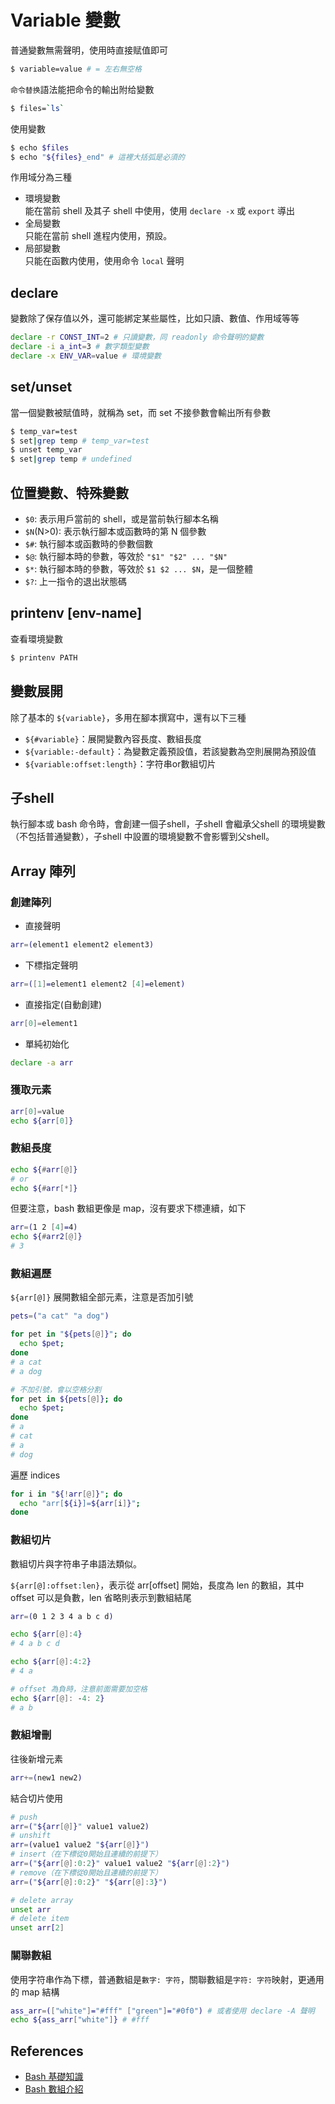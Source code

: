 # Variable 變數
普通變數無需聲明，使用時直接赋值即可
```bash
$ variable=value # = 左右無空格
```
`命令替换`語法能把命令的輸出附给變數
```bash
$ files=`ls`
```
使用變數
```bash
$ echo $files
$ echo "${files}_end" # 這裡大括弧是必須的
```
作用域分為三種
- 環境變數  
  能在當前 shell 及其子 shell 中使用，使用 `declare -x` 或 `export` 導出
- 全局變數  
  只能在當前 shell 進程内使用，預設。
- 局部變數  
  只能在函數内使用，使用命令 `local` 聲明

## declare
變數除了保存值以外，還可能綁定某些屬性，比如只讀、數值、作用域等等
```bash
declare -r CONST_INT=2 # 只讀變數，同 readonly 命令聲明的變數
declare -i a_int=3 # 數字類型變數
declare -x ENV_VAR=value # 環境變數
```

## set/unset
當一個變數被賦值時，就稱為 set，而 set 不接參數會輸出所有參數
```bash
$ temp_var=test
$ set|grep temp # temp_var=test
$ unset temp_var
$ set|grep temp # undefined
```

## 位置變數、特殊變數
- `$0`: 表示用戶當前的 shell，或是當前執行腳本名稱
- `$N`(N>0): 表示執行腳本或函數時的第 N 個參數
- `$#`: 執行腳本或函數時的參數個數
- `$@`: 執行腳本時的參數，等效於 `"$1" "$2" ... "$N"`
- `$*`: 執行腳本時的參數，等效於 `$1 $2 ... $N`，是一個整體
- `$?`: 上一指令的退出狀態碼

## printenv [env-name]
查看環境變數
```bash
$ printenv PATH
```

## 變數展開
除了基本的 `${variable}`，多用在腳本撰寫中，還有以下三種
- `${#variable}`：展開變數內容長度、數組長度
- `${variable:-default}`：為變數定義預設值，若該變數為空則展開為預設值
- `${variable:offset:length}`：字符串or數組切片

## 子shell
執行腳本或 bash 命令時，會創建一個子shell，子shell 會繼承父shell 的環境變數（不包括普通變數），子shell 中設置的環境變數不會影響到父shell。


## Array 陣列
### 創建陣列
- 直接聲明
```bash
arr=(element1 element2 element3)
```
- 下標指定聲明
```bash
arr=([1]=element1 element2 [4]=element)
```
- 直接指定(自動創建)
```bash
arr[0]=element1
```
- 單純初始化
```bash
declare -a arr
```

### 獲取元素
```bash
arr[0]=value
echo ${arr[0]}
```

### 數組長度
```bash
echo ${#arr[@]}
# or
echo ${#arr[*]}
```
但要注意，bash 數組更像是 map，沒有要求下標連續，如下
```bash
arr=(1 2 [4]=4)
echo ${#arr2[@]}
# 3
```

### 數組遍歷
`${arr[@]}` 展開數組全部元素，注意是否加引號
```bash
pets=("a cat" "a dog")

for pet in "${pets[@]}"; do
  echo $pet;
done
# a cat
# a dog

# 不加引號，會以空格分割
for pet in ${pets[@]}; do
  echo $pet;
done
# a
# cat
# a
# dog
```
遍歷 indices
```bash
for i in "${!arr[@]}"; do
  echo "arr[${i}]=${arr[i]}";
done
```

### 數組切片
數組切片與字符串子串語法類似。

`${arr[@]:offset:len}`，表示從 arr[offset] 開始，長度為 len 的數組，其中 offset 可以是負數，len 省略則表示到數組結尾
```bash
arr=(0 1 2 3 4 a b c d)

echo ${arr[@]:4}
# 4 a b c d

echo ${arr[@]:4:2}
# 4 a

# offset 為負時，注意前面需要加空格
echo ${arr[@]: -4: 2}
# a b
```

### 數組增刪
往後新增元素
```bash
arr+=(new1 new2)
```
結合切片使用
```bash
# push
arr=("${arr[@]}" value1 value2)
# unshift
arr=(value1 value2 "${arr[@]}")
# insert（在下標從0開始且連續的前提下）
arr=("${arr[@]:0:2}" value1 value2 "${arr[@]:2}")
# remove（在下標從0開始且連續的前提下）
arr=("${arr[@]:0:2}" "${arr[@]:3}")

# delete array
unset arr
# delete item
unset arr[2]
```

### 關聯數組
使用字符串作為下標，普通數組是`數字: 字符`，關聯數組是`字符: 字符`映射，更通用的 map 結構
```bash
ass_arr=(["white"]="#fff" ["green"]="#0f0") # 或者使用 declare -A 聲明
echo ${ass_arr["white"]} # #fff
```


## References
- [Bash 基礎知識](https://juejin.cn/post/7130982053528469511)
- [Bash 數組介紹](https://juejin.cn/post/7120225811050790919)
